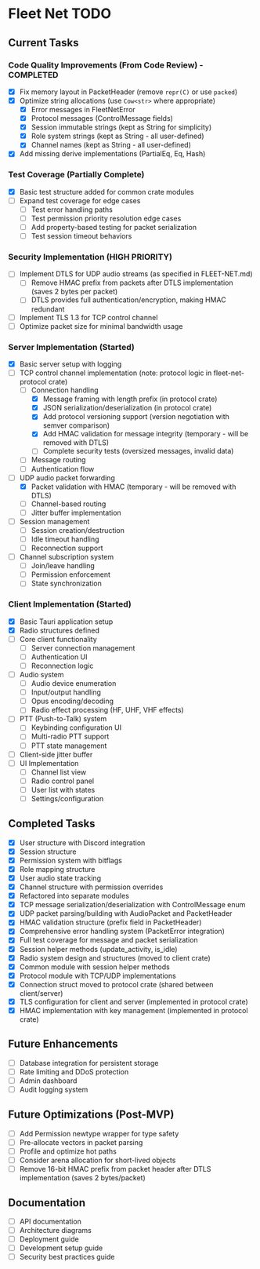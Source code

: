 # Fleet Net TODO

## Current Tasks

### Code Quality Improvements (From Code Review) - COMPLETED
- [x] Fix memory layout in PacketHeader (remove `repr(C)` or use `packed`)
- [x] Optimize string allocations (use `Cow<str>` where appropriate)
    - [x] Error messages in FleetNetError
    - [x] Protocol messages (ControlMessage fields)
    - [x] Session immutable strings (kept as String for simplicity)
    - [x] Role system strings (kept as String - all user-defined)
    - [x] Channel names (kept as String - all user-defined)
- [x] Add missing derive implementations (PartialEq, Eq, Hash)

### Test Coverage (Partially Complete)
- [x] Basic test structure added for common crate modules
- [ ] Expand test coverage for edge cases
    - [ ] Test error handling paths
    - [ ] Test permission priority resolution edge cases
    - [ ] Add property-based testing for packet serialization
    - [ ] Test session timeout behaviors

### Security Implementation (HIGH PRIORITY)
- [ ] Implement DTLS for UDP audio streams (as specified in FLEET-NET.md)
    - [ ] Remove HMAC prefix from packets after DTLS implementation (saves 2 bytes per packet)
    - [ ] DTLS provides full authentication/encryption, making HMAC redundant
- [ ] Implement TLS 1.3 for TCP control channel
- [ ] Optimize packet size for minimal bandwidth usage

### Server Implementation (Started)
- [x] Basic server setup with logging
- [ ] TCP control channel implementation (note: protocol logic in fleet-net-protocol crate)
    - [ ] Connection handling
        - [x] Message framing with length prefix (in protocol crate)
        - [x] JSON serialization/deserialization (in protocol crate)
        - [x] Add protocol versioning support (version negotiation with semver comparison)
        - [x] Add HMAC validation for message integrity (temporary - will be removed with DTLS)
        - [ ] Complete security tests (oversized messages, invalid data)
    - [ ] Message routing
    - [ ] Authentication flow
- [ ] UDP audio packet forwarding
    - [x] Packet validation with HMAC (temporary - will be removed with DTLS)
    - [ ] Channel-based routing
    - [ ] Jitter buffer implementation
- [ ] Session management
    - [ ] Session creation/destruction
    - [ ] Idle timeout handling
    - [ ] Reconnection support
- [ ] Channel subscription system
    - [ ] Join/leave handling
    - [ ] Permission enforcement
    - [ ] State synchronization

### Client Implementation (Started)
- [x] Basic Tauri application setup
- [x] Radio structures defined
- [ ] Core client functionality
    - [ ] Server connection management
    - [ ] Authentication UI
    - [ ] Reconnection logic
- [ ] Audio system
    - [ ] Audio device enumeration
    - [ ] Input/output handling
    - [ ] Opus encoding/decoding
    - [ ] Radio effect processing (HF, UHF, VHF effects)
- [ ] PTT (Push-to-Talk) system
    - [ ] Keybinding configuration UI
    - [ ] Multi-radio PTT support
    - [ ] PTT state management
- [ ] Client-side jitter buffer
- [ ] UI Implementation
    - [ ] Channel list view
    - [ ] Radio control panel
    - [ ] User list with states
    - [ ] Settings/configuration

## Completed Tasks
- [x] User structure with Discord integration
- [x] Session structure
- [x] Permission system with bitflags
- [x] Role mapping structure
- [x] User audio state tracking
- [x] Channel structure with permission overrides
- [x] Refactored into separate modules
- [x] TCP message serialization/deserialization with ControlMessage enum
- [x] UDP packet parsing/building with AudioPacket and PacketHeader
- [x] HMAC validation structure (prefix field in PacketHeader)
- [x] Comprehensive error handling system (PacketError integration)
- [x] Full test coverage for message and packet serialization
- [x] Session helper methods (update_activity, is_idle)
- [x] Radio system design and structures (moved to client crate)
- [x] Common module with session helper methods
- [x] Protocol module with TCP/UDP implementations
- [x] Connection struct moved to protocol crate (shared between client/server)
- [x] TLS configuration for client and server (implemented in protocol crate)
- [x] HMAC implementation with key management (implemented in protocol crate)

## Future Enhancements
- [ ] Database integration for persistent storage
- [ ] Rate limiting and DDoS protection
- [ ] Admin dashboard
- [ ] Audit logging system

## Future Optimizations (Post-MVP)
- [ ] Add Permission newtype wrapper for type safety
- [ ] Pre-allocate vectors in packet parsing
- [ ] Profile and optimize hot paths
- [ ] Consider arena allocation for short-lived objects
- [ ] Remove 16-bit HMAC prefix from packet header after DTLS implementation (saves 2 bytes/packet)

## Documentation
- [ ] API documentation
- [ ] Architecture diagrams
- [ ] Deployment guide
- [ ] Development setup guide
- [ ] Security best practices guide
